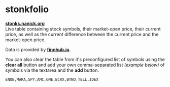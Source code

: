 # stonkfolio
**[stonks.nanick.org](https://stonks.nanick.org/)**  
Live table containing stock symbols, their market-open price, their current price, as well as the current difference between the current price and the market-open price.  
  
Data is provided by **[finnhub.io](https://finnhub.io)**.  
  
You can also clear the table from it's preconfigured list of symbols using the **clear all** button and add your own comma-separated list *(example below)* of symbols via the textarea and the **add** button.  
```sh
ENOB,MARA,SPY,AMC,GME,BCRX,BYND,TELL,IDEX
```  


